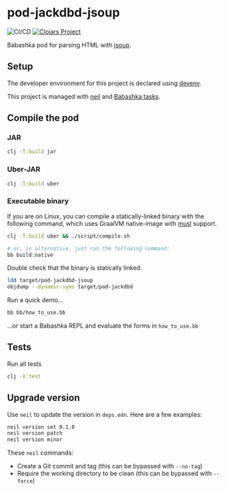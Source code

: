 # pod-jackdbd-jsoup

![CI/CD](https://github.com/jackdbd/pod-jackdbd-jsoup/actions/workflows/ci-cd.yaml/badge.svg)
[![Clojars Project](https://img.shields.io/clojars/v/com.github.jackdbd/pod.jackdbd.jsoup.svg)](https://clojars.org/com.github.jackdbd/pod.jackdbd.jsoup)

Babashka pod for parsing HTML with [jsoup](https://jsoup.org/).

## Setup

The developer environment for this project is declared using [devenv](https://github.com/cachix/devenv).

This project is managed with [neil](https://github.com/babashka/neil) and [Babashka tasks](https://book.babashka.org/#tasks).

## Compile the pod

### JAR

```sh
clj -T:build jar
```

### Uber-JAR

```sh
clj -T:build uber
```

### Executable binary

If you are on Linux, you can compile a statically-linked binary with the following command, which uses GraalVM native-image with [musl](https://musl.libc.org/) support.

```sh
clj -T:build uber && ./script/compile.sh

# or, in alternative, just run the following command:
bb build:native
```

Double check that the binary is statically linked.

```sh
ldd target/pod-jackdbd-jsoup
objdump --dynamic-syms target/pod-jackdbd
```

Run a quick demo...

```sh
bb bb/how_to_use.bb
```

...or start a Babashka REPL and evaluate the forms in `how_to_use.bb`

## Tests

Run all tests

```sh
clj -X:test
```

## Upgrade version

Use `neil` to update the version in `deps.edn`. Here are a few examples:

```sh
neil version set 0.1.0
neil version patch
neil version minor
```

These `neil` commands:

- Create a Git commit and tag (this can be bypassed with `--no-tag`)
- Require the working directory to be clean (this can be bypassed with `--force`)
